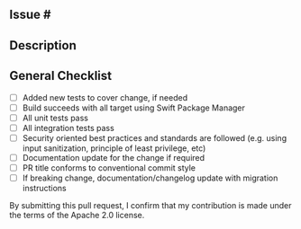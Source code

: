 ## Issue \#
<!-- If applicable, please link to issue(s) this change addresses -->

## Description
<!-- Why is this change required? What problem does it solve? -->

## General Checklist
<!-- Check or cross out if not relevant -->

- [ ] Added new tests to cover change, if needed
- [ ] Build succeeds with all target using Swift Package Manager
- [ ] All unit tests pass
- [ ] All integration tests pass
- [ ] Security oriented best practices and standards are followed (e.g. using input sanitization, principle of least privilege, etc)
- [ ] Documentation update for the change if required
- [ ] PR title conforms to conventional commit style
- [ ] If breaking change, documentation/changelog update with migration instructions

By submitting this pull request, I confirm that my contribution is made under the terms of the Apache 2.0 license.
